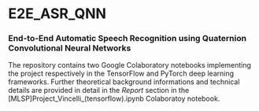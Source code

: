 # E2E_ASR_QNN

### End-to-End Automatic Speech Recognition using Quaternion Convolutional Neural Networks
The repository contains two Google Colaboratory notebooks implementing the project respectively in the TensorFlow and PyTorch deep learning frameworks.
Further theoretical background informations and technical details are provided in detail in the *Report* section in the [MLSP]Project_Vincelli_(tensorflow).ipynb Colaboratoy notebook.
